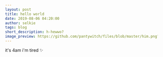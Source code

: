 ```yaml
---
layout: post
title: hello world
date: 2019-08-06 04:20:00
author: selkie
tags: blog
short_description: h-hewwo?
image_preview: https://github.com/pantywitch/files/blob/master/him.png?raw=true
---
```

it's 4am i'm tired
:sparkles:

